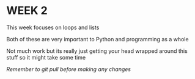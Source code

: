 # WEEK 2 

This week focuses on loops and lists 

Both of these are very important to Python and programming as a whole 

Not much work but its really just getting your head wrapped around this stuff so it might take some time 

_Remember to git pull before making any changes_
